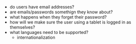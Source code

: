 - do users have email addresses?
- are emails/passwords somethign they know about?
- what happens when they forget their password?
- how will we make sure the user using a tablet is logged in as themselves?
- what languages need to be supported?
	- internationalization